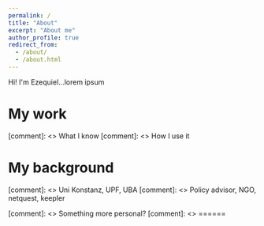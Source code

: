 ```yaml
---
permalink: /
title: "About"
excerpt: "About me"
author_profile: true
redirect_from: 
  - /about/
  - /about.html
---
```


Hi! I'm Ezequiel...lorem ipsum

My work
======
[comment]: <> What I know
[comment]: <> How I use it

My background
======
[comment]: <> Uni Konstanz, UPF, UBA
[comment]: <> Policy advisor, NGO, netquest, keepler

[comment]: <> Something more personal?
[comment]: <> ======
